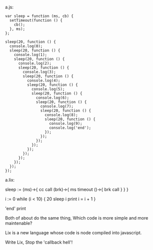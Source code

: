 a.js:


    var sleep = function (ms, cb) {
      setTimeout(function () {
        cb();
      }, ms);
    };

    sleep(20, function () {
      console.log(0);
      sleep(20, function () {
        console.log(1);
        sleep(20, function () {
          console.log(2);
          sleep(20, function () {
            console.log(3);
            sleep(20, function () {
              console.log(4);
              sleep(20, function () {
                console.log(5);
                sleep(20, function () {
                  console.log(6);
                  sleep(20, function () {
                    console.log(7);
                    sleep(20, function () {
                      console.log(8);
                      sleep(20, function () {
                        console.log(9);
                        console.log('end');
                      });
                    });
                  });
                });
              });
            });
          });
        });
      });
    });


a.lix:


  sleep := (ms)->{
    cc call (brk)->{
      ms timeout ()->{
        brk call
      }
    }
  }

  i := 0
  while (i < 10) {
    20 sleep
    i print
    i = i + 1
  }

  'end' print


Both of about do the same thing, Which code is more simple and more maintenable?

Lix is a new language whose code is node compiled into javascript. 

Write Lix, Stop the 'callback hell'!


